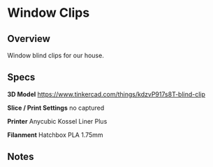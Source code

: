 # Window Clips

## Overview
Window blind clips for our house.

## Specs

**3D Model**
https://www.tinkercad.com/things/kdzvP917s8T-blind-clip

**Slice / Print Settings**
no captured

**Printer**
Anycubic Kossel Liner Plus

**Filanment**
Hatchbox PLA 1.75mm

## Notes


